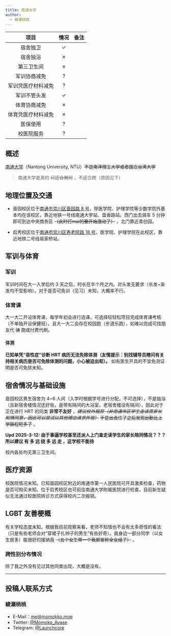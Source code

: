```yaml
---
title: 南通大学
author:
  - 綾瀬桃桃
---
```


|        项目        | 情况 |     备注     |
| :----------------: | :--: | :----------: |
|      宿舍独卫      |  ✓   |              |
|      宿舍独浴      |  ✗   |              |
|     第三卫生间     |  ✗   |              |
|    军训协商减免    |  ?   |              |
| 军训凭医疗材料减免 |  ?   |              |
|    军训不管头发    |  ✓   |              |
|    体育协商减免    |  ✗   |              |
| 体育凭医疗材料减免 |  ✗   |              |
|      医保使用      |  ?   |              |
|     校医院服务     |  ?   |              |

## 概述

[南通大学](https://www.ntu.edu.cn/)（Nantong University, NTU）~~不是南洋理工大学或者国立台湾大学~~

> 南通大学是真的 ~~只适合男同~~ ，不适合跨（原因见下）

## 地理位置及交通

- 啬园校区位于[南通市崇川区啬园路 8 号](https://amap.com/place/B0FFFEEHJJ)，除医学院、护理学院等少数学院外基本均在该校区，靠近地铁一号线南通大学站、盘香路站。西门出去骑车 5 分钟即可到达中央商务区 ~~（此时打mai的要开始激动了）~~ ，北门靠近青创园。

- 启秀校区位于[南通市崇川区养老院路 18 号](https://amap.com/place/B0201086QB)，医学院、护理学院在此校区，靠近地铁二号线易家桥站。

## 军训与体育

### 军训

军训时间在大一入学后约 3 天之后，时长在半个月之内。对头发无要求（长发+染发均不受影响）。对于是否可免训（见习）未知，大概率不行。

### 体育课

大一大二开设体育课，每学年初会进行选课，可选择较轻松项目完成体育课考核（不单独开设保健班）。且大一大二会存在校园跑（步道乐跑），如难以完成可找朋友代 ~~骑~~ 跑或付费代刷。

#### 体测

**已知单凭“易性症”诊断 HRT 病历无法免除体测（友情提示：别找辅导员瞎问有关持相关病历是否可免除体测的问题，小心被迫出柜）。** 如有医生开具的不宜免测证明是否可免除未知。

## 宿舍情况与基础设施

啬园校区男生宿舍为 4\~6 人间（入学时根据学号进行分配，不可选择），不是独浴（且新宿舍楼情况还好些，是带有隔间的大浴室，老宿舍楼没有隔间），因此对于正在进行 HRT 的同类 **非常不友好** ，_~~建议校外租房（非南通市区学生走读需家长知情同意，因此可以尝试以其他理由请求外宿）~~_ ~~于是出去住了之后发现出勤比上学路程短多了~~ 。

**Upd 2025-3-12: 由于事逼学校甚至还派人上门查走读学生的家长陪同情况？？？所以建议 有 多 远 绕 多 远 走 ，这学校不能待**

校内各处均无第三卫生间。

## 医疗资源

校医院情况未知。已知啬园校区附近的南通市第一人民医院可开具激素检查，药物是否可购买未知。位于启秀校区也可前往南通大学附属医院进行检查。目前新生疑似无法通过校医院转诊方式获得校内二次报销。

## LGBT 友善梗概

有关学校态度未知。根据我目前观察来看，老师不知情也不会有太多奇怪的看法（只是有些老师会对“穿裙子扎辫子的男生”有些好奇）。我身边一部分同学（以女生居多）能很好的接纳我 ~~（五个女生带一个我都宣称全女组了）~~ 。

### 跨性别分布情况

除了我之外没有见过其他同类出现，大概是没有。

<!-- ### 院系探路 -->

<!-- ## 其他信息

::: info
如果你认为还有其他需要放在 Wiki 上的内容，可以填写在这个小节中，如果有必要，可以单独添加小标题来分段。
:::

正文部分

-->

---

## 投稿人联系方式

### 綾瀬桃桃

- E-Mail：<me@momokko.moe>
- Twitter: [@Momoko_Ayase](https://twitter.com/Momoko_Ayase)
- Telegram: [@Launchcore](https://t.me/launchcore)
